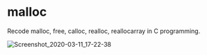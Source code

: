 # malloc
Recode malloc, free, calloc, realloc, reallocarray in C programming.

![Screenshot_2020-03-11_17-22-38](https://user-images.githubusercontent.com/44285395/76440198-c72ff880-63bd-11ea-856b-56c6142874a0.png)
